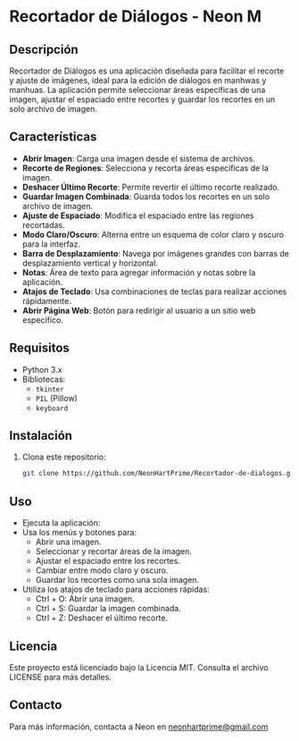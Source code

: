 # Recortador de Diálogos - Neon M

## Descripción

Recortador de Diálogos es una aplicación diseñada para facilitar el recorte y ajuste de imágenes, ideal para la edición de diálogos en manhwas y manhuas. La aplicación permite seleccionar áreas específicas de una imagen, ajustar el espaciado entre recortes y guardar los recortes en un solo archivo de imagen.

## Características

- **Abrir Imagen**: Carga una imagen desde el sistema de archivos.
- **Recorte de Regiones**: Selecciona y recorta áreas específicas de la imagen.
- **Deshacer Último Recorte**: Permite revertir el último recorte realizado.
- **Guardar Imagen Combinada**: Guarda todos los recortes en un solo archivo de imagen.
- **Ajuste de Espaciado**: Modifica el espaciado entre las regiones recortadas.
- **Modo Claro/Oscuro**: Alterna entre un esquema de color claro y oscuro para la interfaz.
- **Barra de Desplazamiento**: Navega por imágenes grandes con barras de desplazamiento vertical y horizontal.
- **Notas**: Área de texto para agregar información y notas sobre la aplicación.
- **Atajos de Teclado**: Usa combinaciones de teclas para realizar acciones rápidamente.
- **Abrir Página Web**: Botón para redirigir al usuario a un sitio web específico.

## Requisitos

- Python 3.x
- Bibliotecas:
  - `tkinter`
  - `PIL` (Pillow)
  - `keyboard`

## Instalación

1. Clona este repositorio:

   ```bash
   git clone https://github.com/NeonHartPrime/Recortador-de-dialogos.git

## Uso

- Ejecuta la aplicación:
- Usa los menús y botones para:
  - Abrir una imagen.
  - Seleccionar y recortar áreas de la imagen.
  - Ajustar el espaciado entre los recortes.
  - Cambiar entre modo claro y oscuro.
  - Guardar los recortes como una sola imagen.
- Utiliza los atajos de teclado para acciones rápidas:
  - Ctrl + O: Abrir una imagen.
  - Ctrl + S: Guardar la imagen combinada.
  - Ctrl + Z: Deshacer el último recorte.

## Licencia
Este proyecto está licenciado bajo la Licencia MIT. Consulta el archivo LICENSE para más detalles.

## Contacto
Para más información, contacta a Neon en neonhartprime@gmail.com





















